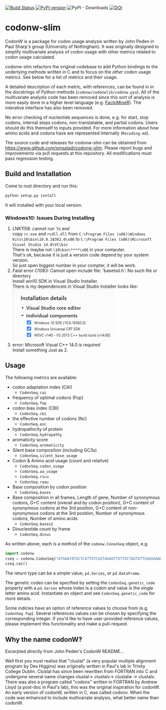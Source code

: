 [![Build Status](https://travis-ci.org/smsaladi/codonw-slim.svg?branch=master)](https://travis-ci.org/smsaladi/codonw-slim)
[![PyPI version](https://badge.fury.io/py/codonw-slim.svg)](https://badge.fury.io/py/codonw-slim)
![PyPI - Downloads](https://img.shields.io/pypi/dm/codonw-slim)
[![DOI](https://data.caltech.edu/badge/209835343.svg)](https://data.caltech.edu/badge/latestdoi/209835343)

codonw-slim
===========

CodonW is a package for codon usage analysis written by John Peden in
Paul Sharp's group (University of Nottingham).
It was originally designed to simplify multivariate analysis of codon usage
with other metrics related to codon usage calculated.

codonw-slim refactors the original codebase to add Python bindings to the
underlying methods written in C and to focus on the *other* codon usage
metrics. See below for a list of metrics and their usage.

A detailed description of each metric, with references, can be found in
in the docstrings of Python methods (`codonw/codonwlib/codonw.pyx`).
All of the multivariate analysis code has been removed since this sort of
analysis is more easily done in a higher level language
(e.g. [FactoMineR](https://cran.r-project.org/web/packages/FactoMineR/index.html)).
The interative interface has also been removed.

No error checking of nucleotide sequences is done, e.g. for start,
stop codons, internal stops codons, non-translatable, and partial codons.
Users should do this themself to inputs provided. For more information about
how amino acids and codons have are represented internally (`Recoding.md`).

The source code and releases for codonw-slim can be obtained from
https://www.github.com/smsaladi/codonw-slim. Please report bugs and improvements
via pull requests at this repository. All modifications must pass regression
testing.


## Build and Installation
Come to root directory and run this:
```bash
python setup.py install
```
It will installed with your local version.
### Windows10: Issues During Installing
1. LNK1158: cannot run 'rc.exe'  
   copy ```rc.exe``` and ```rcdll.dll``` from ```C:\Program Files (x86)\Windows Kits\10\bin\10.0.18362.0\x86``` to ```C:\Program Files (x86)\Microsoft Visual Studio 14.0\VC\bin```  
   There is maybe not ``\10\bin\****\x86`` in your computer.  
   That's ok, because it is just a version code depend by your system version.  
   So just open biggest number in your compter, it will be work.
2. Fatal error C1083: Cannot open include file: 'basetsd.h': No such file or directory  
   Install win10 SDK in Visual Studio Installer.  
   There is my dependenceis in Visual Studio Installer looks like:  
   ![](./static-markdown/dependencies.png)
3. error: Microsoft Visual C++ 14.0 is required  
   Install something Just as 2.
## Usage

The following metrics are available:

* codon adaptation index (CAI)
    - `CodonSeq.cai`
* frequency of optimal codons (Fop)
    - `CodonSeq.fop`
* codon bias index (CBI)
    - `CodonSeq.cbi`
* the effective number of codons (Nc)
    - `CodonSeq.enc`
* hydropathicity of protein
    - `CodonSeq.hydropathy`
* aromaticity score
    - `CodonSeq.aromaticity`
* Silent base composition (including GC3s)
    - `CodonSeq.silent_base_usage`
* Codon & Amino acid usage (count and relative)
    - `CodonSeq.codon_usage`
    - `CodonSeq.aa_usage`
    - `CodonSeq.rscu`
    - `CodonSeq.raau`
* Base composition by codon position
    - `CodonSeq.bases`
* Base composition in all frames,
    Length of gene,
    Number of synonymous codons,
    G+C content (overall and by codon position),
    G+C content of synonymous codons at the 3rd position,
    G+C content of non-synonymous codons at the 3rd position,
    Number of synonymous codons,
    Number of amino acids
    - `CodonSeq.bases2`
* Dinucleotide count by frame
    - `CodonSeq.dinuc`

As written above, each is a method of the `codonw.CononSeq` object, e.g.

```python
import codonw
cseq = codonw.CodonSeq("ATGAATATGCTCATTGTCGGTAGAGTTGTTGCTAGTGTTGGGGGAAGCGGACTTCAAACG")
cseq.cai()
```

The return type can be a simple value, `pd.Series`, or `pd.DataFrame`.

The genetic codes can be specified by setting the `CodonSeq.genetic_code`
property with a `pd.Series` whose index is a codon and value is the single
letter amino acid. Instantiate an object and see `CodonSeq.genetic_code`
for more details.

Some indicies have an option of reference values to choose from (e.g. `CodonSeq.fop`).
Several references values can be chosen by specifying the corresponding integer.
If you'd like to have user-provided reference values, please implement this
functionality and make a pull-request.


## Why the name codonW?

Excerpted directly from John Peden's CodonW README...

Well first you must realise that "clustal" (a very popular multiple
alignment program by Des Higgins) was originally written in Paul's lab in
Trinity College Dublin. Clustal has since been rewritten from FORTRAN into
C and undergone several name changes clustal-> clustalv-> clustalw ->
clustalx. There was also a program called "codons" written in FORTRAN by
Andrew Lloyd (a post-doc in Paul's lab), this was the original inspiration
for codonW. An early version of codonW, written in C, was called codonv.
When the code was enhanced to include multivariate analysis, what better
name than codonW.
